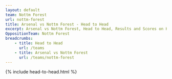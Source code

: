 ```yaml
---
layout: default
team: Nottm Forest
url: nottm-forest
title: Arsenal vs Nottm Forest - Head to Head
excerpt: Arsenal vs Nottm Forest, Head to Head, Results and Scores on History of Arsenal Football Club
OppositionTeam: Nottm Forest
breadcrumbs:
    - title: Head to Head
      url: /teams
    - title: Arsenal vs Nottm Forest
      url: /teams/nottm-forest
---
```


{% include head-to-head.html %}